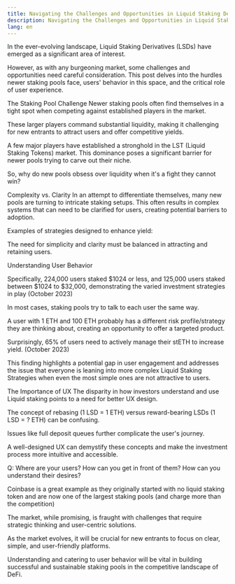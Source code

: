 ```yaml
---
title: Navigating the Challenges and Opportunities in Liquid Staking Derivatives (LSDs)
description: Navigating the Challenges and Opportunities in Liquid Staking Derivatives (LSDs) from a Web3 UX Design Perspective
lang: en
---
```


In the ever-evolving landscape, Liquid Staking Derivatives (LSDs) have emerged as a significant area of interest.

However, as with any burgeoning market, some challenges and opportunities need careful consideration. This post delves into the hurdles newer staking pools face, users' behavior in this space, and the critical role of user experience.

The Staking Pool Challenge
Newer staking pools often find themselves in a tight spot when competing against established players in the market. 

These larger players command substantial liquidity, making it challenging for new entrants to attract users and offer competitive yields.

A few major players have established a stronghold in the LST (Liquid Staking Tokens) market. This dominance poses a significant barrier for newer pools trying to carve out their niche.

So, why do new pools obsess over liquidity when it's a fight they cannot win?

Complexity vs. Clarity
In an attempt to differentiate themselves, many new pools are turning to intricate staking setups. 
This often results in complex systems that can need to be clarified for users, creating potential barriers to adoption. 

Examples of strategies designed to enhance yield:



The need for simplicity and clarity must be balanced in attracting and retaining users.

Understanding User Behavior

Specifically, 224,000 users staked $1024 or less, and 125,000 users staked between $1024 to $32,000, demonstrating the varied investment strategies in play (October 2023)


In most cases, staking pools try to talk to each user the same way.

A user with 1 ETH and 100 ETH probably has a different risk profile/strategy they are thinking about, creating an opportunity to offer a targeted product.


Surprisingly, 65% of users need to actively manage their stETH to increase yield. (October 2023)

This finding highlights a potential gap in user engagement and addresses the issue that everyone is leaning into more complex Liquid Staking Strategies when even the most simple ones are not attractive to users.







The Importance of UX
The disparity in how investors understand and use Liquid staking points to a need for better UX design. 

The concept of rebasing (1 LSD = 1 ETH) versus reward-bearing LSDs (1 LSD = ? ETH) can be confusing.

Issues like full deposit queues further complicate the user's journey. 

A well-designed UX can demystify these concepts and make the investment process more intuitive and accessible.

Q: Where are your users? How can you get in front of them? How can you understand their desires?

Coinbase is a great example as they originally started with no liquid staking token and are now one of the largest staking pools (and charge more than the competition)


The market, while promising, is fraught with challenges that require strategic thinking and user-centric solutions. 



As the market evolves, it will be crucial for new entrants to focus on clear, simple, and user-friendly platforms.

Understanding and catering to user behavior will be vital in building successful and sustainable staking pools in the competitive landscape of DeFi.

